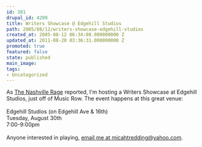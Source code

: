 ```yaml
---
id: 381
drupal_id: 4209
title: Writers Showcase @ Edgehill Studios
path: 2005/08/12/writers-showcase-edgehill-studios
created_at: 2005-08-12 06:34:00.000000000 Z
updated_at: 2011-08-20 03:36:31.000000000 Z
promoted: true
featured: false
state: published
main_image: 
tags:
- Uncategorized
---
```

As <a href="http://nashvillerage.com/apps/pbcs.dll/article?AID=/20050811/RAGE1402/508110338/1244" target="_blank">The Nashville Rage</a> reported, I'm hosting a Writers Showcase at Edgehill Studios, just off of Music Row. The event happens at this great venue:<br /><br />Edgehill Studios (on Edgehill Ave &amp; 16th)<br />Tuesday, August 30th<br />7:00-9:00pm<br /><br />Anyone interested in playing, <a href="mailto:micahtredding@yahoo.com">email me at micahtredding@yahoo.com</a>.
